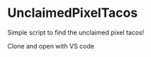 # UnclaimedPixelTacos
 Simple script to find the unclaimed pixel tacos! 


Clone and open with VS code

